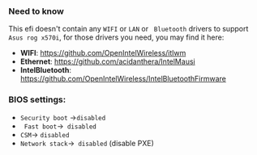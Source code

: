 ### Need to know

This efi doesn't contain any `WIFI` or `LAN` or ` Bluetooth` drivers to support `Asus rog x570i`, for those drivers you need, you may find it here:

- **WIFI**: https://github.com/OpenIntelWireless/itlwm
- **Ethernet**: https://github.com/acidanthera/IntelMausi
- **IntelBluetooth**: https://github.com/OpenIntelWireless/IntelBluetoothFirmware

### BIOS settings:

- `Security boot` ->`disabled`
- ` Fast boot`->` disabled`
- `CSM`-> `disabled`
- `Network stack`->` disabled` (disable PXE)